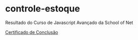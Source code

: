 # controle-estoque
Resultado do Curso de Javascript Avançado da School of Net

<a href="https://www.schoolofnet.com/validar-certificado/?certificate=b9934f03-0b67-4e2b-9a96-da44fb863531" target="_blank">Certificado de Conclusão</a>
